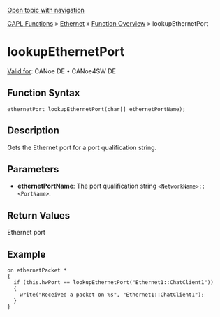 [Open topic with navigation](../../../../../CANoeDEFamily.htm#Topics/CAPLFunctions/IP/Functions/CAPLfunctionLookupEthernetPort.md)

[CAPL Functions](../../CAPLfunctions.md) » [Ethernet](../CAPLEthernetStartPage.md) » [Function Overview](../CAPLfunctionsIPOverview.md) » lookupEthernetPort

# lookupEthernetPort

[Valid for](../../../Shared/FeatureAvailability.md):  CANoe DE • CANoe4SW DE

## Function Syntax

```
ethernetPort lookupEthernetPort(char[] ethernetPortName);
```

## Description

Gets the Ethernet port for a port qualification string.

## Parameters

- **ethernetPortName**: The port qualification string `<NetworkName>::<PortName>`.

## Return Values

Ethernet port

## Example

```plaintext
on ethernetPacket *
{
  if (this.hwPort == lookupEthernetPort("Ethernet1::ChatClient1"))
  {
    write("Received a packet on %s", "Ethernet1::ChatClient1");
  }
}
```
